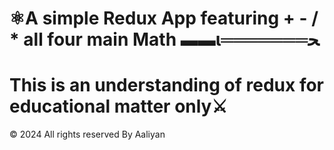 # ⚛A simple Redux App featuring + - / * all four main Math ▬▬ι═══════ﺤ
# This is an understanding of redux for educational matter only⚔️
<footer>
<p>&copy; 2024 All rights reserved By Aaliyan
</footer>

